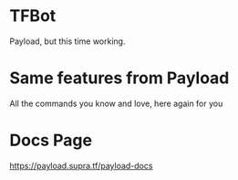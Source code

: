 # TFBot
 Payload, but this time working.
 
# Same features from Payload
 All the commands you know and love, here again for you
 
# Docs Page
 https://payload.supra.tf/payload-docs
 

